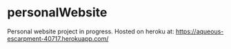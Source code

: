 # personalWebsite
Personal website project in progress. Hosted on heroku at: https://aqueous-escarpment-40717.herokuapp.com/

